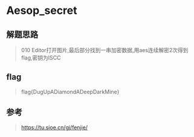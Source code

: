 # Aesop_secret

## 解题思路

> 010 Editor打开图片,最后部分找到一串加密数据,用aes连续解密2次得到flag,密钥为ISCC


## flag

> flag{DugUpADiamondADeepDarkMine}

## 参考

> https://tu.sioe.cn/gj/fenjie/
